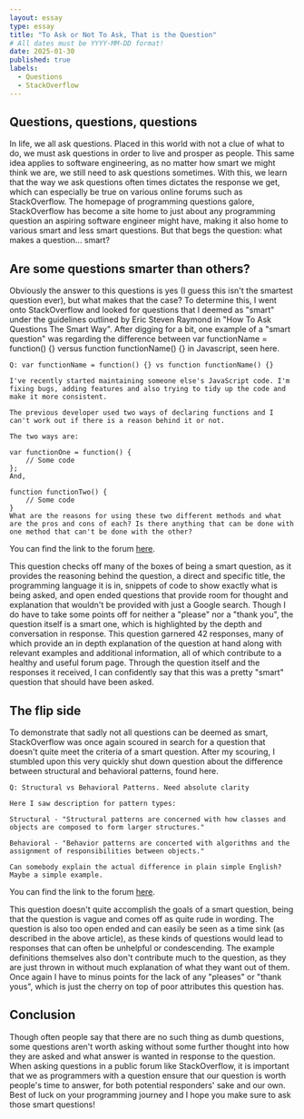 ```yaml
---
layout: essay
type: essay
title: "To Ask or Not To Ask, That is the Question"
# All dates must be YYYY-MM-DD format!
date: 2025-01-30
published: true
labels:
  - Questions
  - StackOverflow
---
```


## Questions, questions, questions

In life, we all ask questions. Placed in this world with not a clue of what to do, we must ask questions in order to live and prosper as people. This same idea applies to software engineering, as no matter how smart we might think we are, we still need to ask questions sometimes. With this, we learn that the way we ask questions often times dictates the response we get, which can especially be true on various online forums such as StackOverflow. The homepage of programming questions galore, StackOverflow has become a site home to just about any programming question an aspiring software engineer might have, making it also home to various smart and less smart questions. But that begs the question: what makes a question... smart?

## Are some questions smarter than others?

Obviously the answer to this questions is yes (I guess this isn't the smartest question ever), but what makes that the case? To determine this, I went onto StackOverflow and looked for questions that I deemed as "smart" under the guidelines outlined by Eric Steven Raymond in "How To Ask Questions The Smart Way". After digging for a bit, one example of a "smart question" was regarding the difference between var functionName = function() {} versus function functionName() {} in Javascript, seen here.

```
Q: var functionName = function() {} vs function functionName() {}

I've recently started maintaining someone else's JavaScript code. I'm fixing bugs, adding features and also trying to tidy up the code and make it more consistent.

The previous developer used two ways of declaring functions and I can't work out if there is a reason behind it or not.

The two ways are:

var functionOne = function() {
    // Some code
};
And,

function functionTwo() {
    // Some code
}
What are the reasons for using these two different methods and what are the pros and cons of each? Is there anything that can be done with one method that can't be done with the other?
```

You can find the link to the forum [here](https://stackoverflow.com/questions/336859/var-functionname-function-vs-function-functionname). 

This question checks off many of the boxes of being a smart question, as it provides the reasoning behind the question, a direct and specific title, the programming language it is in, snippets of code to show exactly what is being asked, and open ended questions that provide room for thought and explanation that wouldn't be provided with just a Google search. Though I do have to take some points off for neither a "please" nor a "thank you", the question itself is a smart one, which is highlighted by the depth and conversation in response. This question garnered 42 responses, many of which provide an in depth explanation of the question at hand along with relevant examples and additional information, all of which contribute to a healthy and useful forum page. Through the question itself and the responses it received, I can confidently say that this was a pretty "smart" question that should have been asked.

## The flip side

To demonstrate that sadly not all questions can be deemed as smart, StackOverflow was once again scoured in search for a question that doesn't quite meet the criteria of a smart question. After my scouring, I stumbled upon this very quickly shut down question about the difference between structural and behavioral patterns, found here.

```
Q: Structural vs Behavioral Patterns. Need absolute clarity

Here I saw description for pattern types:

Structural - "Structural patterns are concerned with how classes and objects are composed to form larger structures."

Behavioral - "Behavior patterns are concerted with algorithms and the assignment of responsibilities between objects."

Can somebody explain the actual difference in plain simple English? Maybe a simple example.

```

You can find the link to the forum [here](https://stackoverflow.com/questions/79402043/structural-vs-behavioral-patterns-need-absolute-clarity).

This question doesn't quite accomplish the goals of a smart question, being that the question is vague and comes off as quite rude in wording. The question is also too open ended and can easily be seen as a time sink (as described in the above article), as these kinds of questions would lead to responses that can often be unhelpful or condescending. The example definitions themselves also don't contribute much to the question, as they are just thrown in without much explanation of what they want out of them. Once again I have to minus points for the lack of any "pleases" or "thank yous", which is just the cherry on top of poor attributes this question has.

## Conclusion

Though often people say that there are no such thing as dumb questions, some questions aren't worth asking without some further thought into how they are asked and what answer is wanted in response to the question. When asking questions in a public forum like StackOverflow, it is important that we as programmers with a question ensure that our question is worth people's time to answer, for both potential responders' sake and our own. Best of luck on your programming journey and I hope you make sure to ask those smart questions!
